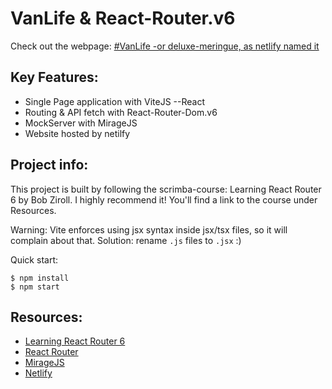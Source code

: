 
# VanLife & React-Router.v6


Check out the webpage:
[#VanLife -or deluxe-meringue, as netlify named it](https://deluxe-meringue-614dfd.netlify.app/)

## Key Features:
- Single Page application with ViteJS --React
- Routing & API fetch with React-Router-Dom.v6
- MockServer with MirageJS
- Website hosted by netilfy

## Project info:
This project is built by following the scrimba-course: Learning React Router 6 by Bob Ziroll. I highly recommend it! You'll find a link to the course under Resources.

Warning: Vite enforces using jsx syntax inside jsx/tsx files, so it will complain about that. Solution: rename `.js` files to `.jsx` :)

Quick start:

```
$ npm install
$ npm start
````


## Resources:
- [Learning React Router 6 ](https://scrimba.com/learn/reactrouter6)
- [React Router](https://reactrouter.com/en/main)
- [MirageJS](https://miragejs.com/)
- [Netlify](https://netlify.com/)
